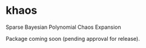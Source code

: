 # khaos
Sparse Bayesian Polynomial Chaos Expansion

Package coming soon (pending approval for release). 
